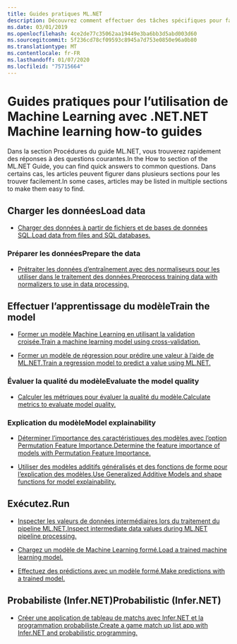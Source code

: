 ```yaml
---
title: Guides pratiques ML.NET
description: Découvrez comment effectuer des tâches spécifiques pour faciliter la création de solutions IA personnalisées et l’intégration de Machine Learning dans vos applications .NET.
ms.date: 03/01/2019
ms.openlocfilehash: 4ce2de77c35062aa19449e3ba6bb3d5abd003d60
ms.sourcegitcommit: 5f236cd78cf09593c8945a7d753e0850e96a0b80
ms.translationtype: MT
ms.contentlocale: fr-FR
ms.lasthandoff: 01/07/2020
ms.locfileid: "75715664"
---
```

# <a name="net-machine-learning-how-to-guides"></a><span data-ttu-id="80251-103">Guides pratiques pour l’utilisation de Machine Learning avec .NET</span><span class="sxs-lookup"><span data-stu-id="80251-103">.NET Machine learning how-to guides</span></span>

<span data-ttu-id="80251-104">Dans la section Procédures du guide ML.NET, vous trouverez rapidement des réponses à des questions courantes.</span><span class="sxs-lookup"><span data-stu-id="80251-104">In the How to section of the ML.NET Guide, you can find quick answers to common questions.</span></span> <span data-ttu-id="80251-105">Dans certains cas, les articles peuvent figurer dans plusieurs sections pour les trouver facilement.</span><span class="sxs-lookup"><span data-stu-id="80251-105">In some cases, articles may be listed in multiple sections to make them easy to find.</span></span>

## <a name="load-data"></a><span data-ttu-id="80251-106">Charger les données</span><span class="sxs-lookup"><span data-stu-id="80251-106">Load data</span></span>

* [<span data-ttu-id="80251-107">Charger des données à partir de fichiers et de bases de données SQL.</span><span class="sxs-lookup"><span data-stu-id="80251-107">Load data from files and SQL databases.</span></span>](load-data-ml-net.md)

### <a name="prepare-the-data"></a><span data-ttu-id="80251-108">Préparer les données</span><span class="sxs-lookup"><span data-stu-id="80251-108">Prepare the data</span></span>

* [<span data-ttu-id="80251-109">Prétraiter les données d’entraînement avec des normaliseurs pour les utiliser dans le traitement des données.</span><span class="sxs-lookup"><span data-stu-id="80251-109">Preprocess training data with normalizers to use in data processing.</span></span>](normalizers-preprocess-data-ml-net.md)

## <a name="train-the-model"></a><span data-ttu-id="80251-110">Effectuer l’apprentissage du modèle</span><span class="sxs-lookup"><span data-stu-id="80251-110">Train the model</span></span>

* [<span data-ttu-id="80251-111">Former un modèle Machine Learning en utilisant la validation croisée.</span><span class="sxs-lookup"><span data-stu-id="80251-111">Train a machine learning model using cross-validation.</span></span>](train-machine-learning-model-cross-validation-ml-net.md)

* [<span data-ttu-id="80251-112">Former un modèle de régression pour prédire une valeur à l’aide de ML.NET.</span><span class="sxs-lookup"><span data-stu-id="80251-112">Train a regression model to predict a value using ML.NET.</span></span>](train-machine-learning-model-ml-net.md)

### <a name="evaluate-the-model-quality"></a><span data-ttu-id="80251-113">Évaluer la qualité du modèle</span><span class="sxs-lookup"><span data-stu-id="80251-113">Evaluate the model quality</span></span>

* [<span data-ttu-id="80251-114">Calculer les métriques pour évaluer la qualité du modèle.</span><span class="sxs-lookup"><span data-stu-id="80251-114">Calculate metrics to evaluate model quality.</span></span>](verify-model-quality-ml-net.md)

### <a name="model-explainability"></a><span data-ttu-id="80251-115">Explication du modèle</span><span class="sxs-lookup"><span data-stu-id="80251-115">Model explainability</span></span>

* [<span data-ttu-id="80251-116">Déterminer l’importance des caractéristiques des modèles avec l’option Permutation Feature Importance.</span><span class="sxs-lookup"><span data-stu-id="80251-116">Determine the feature importance of models with Permutation Feature Importance.</span></span>](explain-machine-learning-model-permutation-feature-importance-ml-net.md)

* [<span data-ttu-id="80251-117">Utiliser des modèles additifs généralisés et des fonctions de forme pour l’explication des modèles.</span><span class="sxs-lookup"><span data-stu-id="80251-117">Use Generalized Additive Models and shape functions for model explainability.</span></span>](use-gams-for-model-explainability.md)

## <a name="run"></a><span data-ttu-id="80251-118">Exécutez.</span><span class="sxs-lookup"><span data-stu-id="80251-118">Run</span></span>

* [<span data-ttu-id="80251-119">Inspecter les valeurs de données intermédiaires lors du traitement du pipeline ML.NET.</span><span class="sxs-lookup"><span data-stu-id="80251-119">Inspect intermediate data values during ML.NET pipeline processing.</span></span>](inspect-intermediate-data-ml-net.md)

* [<span data-ttu-id="80251-120">Chargez un modèle de Machine Learning formé.</span><span class="sxs-lookup"><span data-stu-id="80251-120">Load a trained machine learning model.</span></span>](save-load-machine-learning-models-ml-net.md)

* [<span data-ttu-id="80251-121">Effectuez des prédictions avec un modèle formé.</span><span class="sxs-lookup"><span data-stu-id="80251-121">Make predictions with a trained model.</span></span>](machine-learning-model-predictions-ml-net.md)

## <a name="probabilistic-infernet"></a><span data-ttu-id="80251-122">Probabiliste (Infer.NET)</span><span class="sxs-lookup"><span data-stu-id="80251-122">Probabilistic (Infer.NET)</span></span>

* [<span data-ttu-id="80251-123">Créer une application de tableau de matchs avec Infer.NET et la programmation probabiliste.</span><span class="sxs-lookup"><span data-stu-id="80251-123">Create a game match up list app with Infer.NET and probabilistic programming.</span></span>](matchup-app-infer-net.md)
